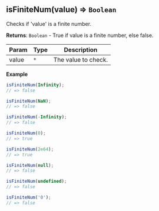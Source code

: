 <a name="isFiniteNum"></a>

## isFiniteNum(value) ⇒ <code>Boolean</code>
Checks if 'value' is a finite number.

**Returns**: <code>Boolean</code> - True if value is a finite number, else false.  

| Param | Type | Description |
| --- | --- | --- |
| value | <code>\*</code> | The value to check. |

**Example**  
```js
isFiniteNum(Infinity);
// => false

isFiniteNum(NaN);
// => false

isFiniteNum(-Infinity);
// => false

isFiniteNum(0);
// => true

isFiniteNum(2e64);
// => true

isFiniteNum(null);
// => false

isFiniteNum(undefined);
// => false

isFiniteNum('0');
// => false
```

